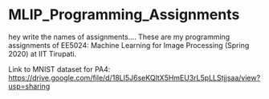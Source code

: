 # MLIP_Programming_Assignments
hey write the names of assignments....
 These are my programming assignments of EE5024: Machine Learning for Image Processing (Spring 2020) at IIT Tirupati.
 
 Link to MNIST dataset for PA4: https://drive.google.com/file/d/18LI5J6seKQltX5HmEU3rL5pLLStjjsaa/view?usp=sharing
